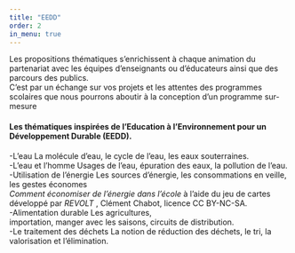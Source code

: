 ```yaml
---
title: "EEDD"
order: 2
in_menu: true
---
```

Les propositions thématiques s’enrichissent à chaque animation du partenariat avec les équipes d’enseignants ou d’éducateurs ainsi que des parcours des publics.  
C’est par un échange sur vos projets et les attentes des programmes scolaires que nous pourrons 
aboutir à la conception d’un programme sur-mesure


#### Les thématiques inspirées de l’Education à l’Environnement pour un Développement Durable (EEDD).  	

-L’eau  La molécule d’eau, le cycle de l’eau, 
les eaux souterraines.   
-L’eau  et  l’homme  Usages de l’eau, 
épuration des eaux, la pollution de l’eau.  
-Utilisation de l’énergie  Les sources d’énergie, les consommations en veille, les gestes économes  
_Comment économiser de l’énergie dans l’école_
à l’aide du jeu de cartes développé par _REVOLT_ , Clément Chabot, licence CC BY-NC-SA.  
-Alimentation durable Les agricultures,  
importation, manger avec les saisons, 
circuits de distribution.   
-Le traitement des déchets  La notion 
de réduction des déchets, le tri, la valorisation 
et l’élimination. 